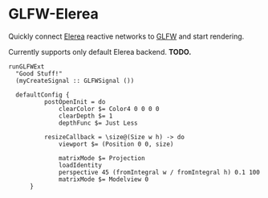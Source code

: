 # GLFW-Elerea

Quickly connect [Elerea][elerea] reactive networks to [GLFW][glfw] and start rendering.

Currently supports only default Elerea backend. **TODO.**

[elerea]: http://hackage.haskell.org/package/elerea "Elerea on Hackage"
[glfw]: http://hackage.haskell.org/package/GLFW "GLFW on Hackage"


    runGLFWExt
      "Good Stuff!"
      (myCreateSignal :: GLFWSignal ())

      defaultConfig {
              postOpenInit = do
                  clearColor $= Color4 0 0 0 0
                  clearDepth $= 1
                  depthFunc $= Just Less
    
              resizeCallback = \size@(Size w h) -> do
                  viewport $= (Position 0 0, size)
    
                  matrixMode $= Projection
                  loadIdentity
                  perspective 45 (fromIntegral w / fromIntegral h) 0.1 100
                  matrixMode $= Modelview 0
          }


